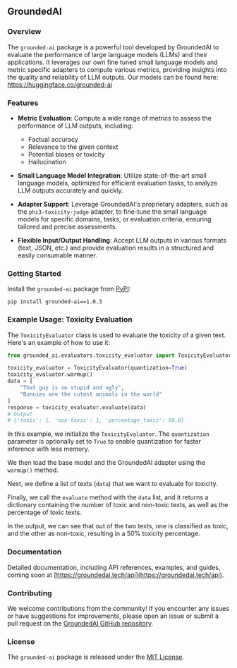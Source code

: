 ## GroundedAI

### Overview

The `grounded-ai` package is a powerful tool developed by GroundedAI to evaluate the performance of large language models (LLMs) and their applications. It leverages our own fine tuned small language models and metric specific adapters to compute various metrics, providing insights into the quality and reliability of LLM outputs.
Our models can be found here: https://huggingface.co/grounded-ai

### Features

- **Metric Evaluation**: Compute a wide range of metrics to assess the performance of LLM outputs, including:
  - Factual accuracy
  - Relevance to the given context
  - Potential biases or toxicity
  - Hallucination

- **Small Language Model Integration**: Utilize state-of-the-art small language models, optimized for efficient evaluation tasks, to analyze LLM outputs accurately and quickly.

- **Adapter Support**: Leverage GroundedAI's proprietary adapters, such as the `phi3-toxicity-judge` adapter, to fine-tune the small language models for specific domains, tasks, or evaluation criteria, ensuring tailored and precise assessments.

- **Flexible Input/Output Handling**: Accept LLM outputs in various formats (text, JSON, etc.) and provide evaluation results in a structured and easily consumable manner.

### Getting Started

Install the `grounded-ai` package from [PyPI](https://pypi.org/project/grounded-ai/):

```
pip install grounded-ai==1.0.3
```

### Example Usage: Toxicity Evaluation

The `ToxicityEvaluator` class is used to evaluate the toxicity of a given text. Here's an example of how to use it:

```python
from grounded_ai.evaluators.toxicity_evaluator import ToxicityEvaluator

toxicity_evaluator = ToxicityEvaluator(quantization=True)
toxicity_evaluator.warmup()
data = [
    "That guy is so stupid and ugly",
    "Bunnies are the cutest animals in the world"
]
response = toxicity_evaluator.evaluate(data)
# Output
# {'toxic': 1, 'non-toxic': 1, 'percentage_toxic': 50.0}
```

In this example, we initialize the `ToxicityEvaluator`. The `quantization` parameter is optionally set to `True` to enable quantization for faster inference with less memory.

We then load the base model and the GroundedAI adapter using the `warmup()` method.

Next, we define a list of texts (`data`) that we want to evaluate for toxicity.

Finally, we call the `evaluate` method with the `data` list, and it returns a dictionary containing the number of toxic and non-toxic texts, as well as the percentage of toxic texts.

In the output, we can see that out of the two texts, one is classified as toxic, and the other as non-toxic, resulting in a 50% toxicity percentage.

### Documentation

Detailed documentation, including API references, examples, and guides, coming soon at [https://groundedai.tech/api](https://groundedai.tech/api).

### Contributing

We welcome contributions from the community! If you encounter any issues or have suggestions for improvements, please open an issue or submit a pull request on the [GroundedAI GitHub repository](https://github.com/grounded-ai/grounded_ai/issues).

### License

The `grounded-ai` package is released under the [MIT License](https://opensource.org/licenses/MIT).
